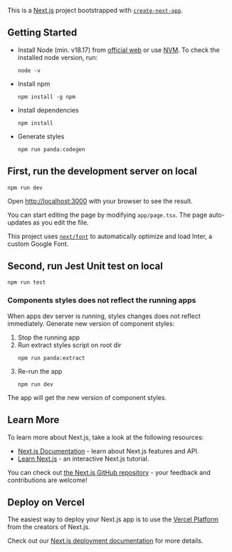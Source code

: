 This is a [Next.js](https://nextjs.org/) project bootstrapped with [`create-next-app`](https://github.com/vercel/next.js/tree/canary/packages/create-next-app).

## Getting Started

- Install Node (min. v18.17) from [official web](https://nodejs.org/en) or use [NVM](https://github.com/nvm-sh/nvm). To check the installed node version, run:
  ```
  node -v
  ```
- Install npm

  ```
  npm install -g npm
  ```

- Install dependencies

  ```
  npm install
  ```

- Generate styles
  ```
  npm run panda:codegen
  ```

## First, run the development server on local

```
npm run dev
```

Open [http://localhost:3000](http://localhost:3000) with your browser to see the result.

You can start editing the page by modifying `app/page.tsx`. The page auto-updates as you edit the file.

This project uses [`next/font`](https://nextjs.org/docs/basic-features/font-optimization) to automatically optimize and load Inter, a custom Google Font.

## Second, run Jest Unit test on local

```
npm run test
```

### Components styles does not reflect the running apps

When apps dev server is running, styles changes does not reflect immediately. Generate new version of component styles:

1. Stop the running app
2. Run extract styles script on root dir
   ```
   npm run panda:extract
   ```
3. Re-run the app
   ```
   npm run dev
   ```

The app will get the new version of component styles.

## Learn More

To learn more about Next.js, take a look at the following resources:

- [Next.js Documentation](https://nextjs.org/docs) - learn about Next.js features and API.
- [Learn Next.js](https://nextjs.org/learn) - an interactive Next.js tutorial.

You can check out [the Next.js GitHub repository](https://github.com/vercel/next.js/) - your feedback and contributions are welcome!

## Deploy on Vercel

The easiest way to deploy your Next.js app is to use the [Vercel Platform](https://vercel.com/new?utm_medium=default-template&filter=next.js&utm_source=create-next-app&utm_campaign=create-next-app-readme) from the creators of Next.js.

Check out our [Next.js deployment documentation](https://nextjs.org/docs/deployment) for more details.

